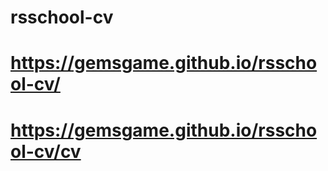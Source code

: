 # rsschool-cv
# https://gemsgame.github.io/rsschool-cv/
# https://gemsgame.github.io/rsschool-cv/cv
